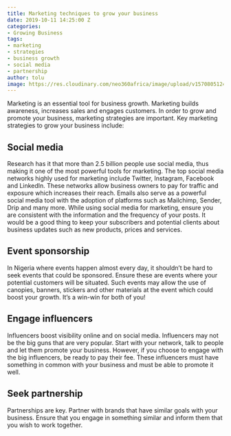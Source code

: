 ```yaml
---
title: Marketing techniques to grow your business
date: 2019-10-11 14:25:00 Z
categories:
- Growing Business
tags:
- marketing
- strategies
- business growth
- social media
- partnership
author: tolu
image: https://res.cloudinary.com/neo360africa/image/upload/v1570805124/NEO360%20BLOG/campaign-creators-yktK2qaiVHI-unsplash_ay7tqw.jpg
---
```


Marketing is an essential tool for business growth. Marketing builds awareness, increases sales and engages customers. In order to grow and promote your business, marketing strategies are important. Key marketing strategies to grow your business include:

## Social media 

Research has it that more than 2.5 billion people use social media, thus making it one of the most powerful tools for marketing. The top social media networks highly used for marketing include Twitter, Instagram, Facebook and LinkedIn. These networks allow business owners to pay for traffic and exposure which increases their reach. Emails also serve as a powerful social media tool with the adoption of platforms such as Mailchimp, Sender, Drip and many more. While using social media for marketing, ensure you are consistent with the information and the frequency of your posts. It would be a good thing to keep your subscribers and potential clients about business updates such as new products, prices and services.

## Event sponsorship

In Nigeria where events happen almost every day, it shouldn’t be hard to seek events that could be sponsored. Ensure these are events where your potential customers will be situated. Such events may allow the use of canopies, banners, stickers and other materials at the event which could boost your growth. It’s a win-win for both of you!

## Engage influencers

Influencers boost visibility online and on social media. Influencers may not be the big guns that are very popular. Start with your network, talk to people and let them promote your business. However, if you choose to engage with the big influencers, be ready to pay their fee. These influencers must have something in common with your business and must be able to promote it well. 

## Seek partnership

Partnerships are key. Partner with brands that have similar goals with your business. Ensure that you engage in something similar and inform them that you wish to work together.
